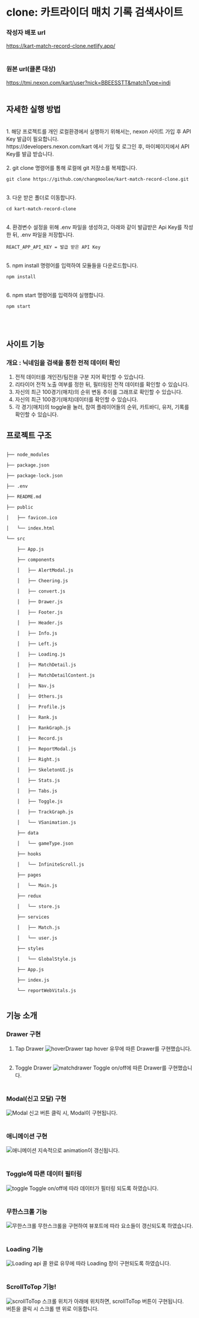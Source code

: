 <h1>clone: 카트라이더 매치 기록 검색사이트 </h1>


### 작성자 배포 url
https://kart-match-record-clone.netlify.app/
<br><br>
### 원본 url(클론 대상)
https://tmi.nexon.com/kart/user?nick=BBEESSTT&matchType=indi
<br><br>
## 자세한 실행 방법
<br>
1. 해당 프로젝트를 개인 로컬환경에서 실행하기 위해서는, nexon 사이트 가입 후 API Key 발급이 필요합니다.<br>
https://developers.nexon.com/kart 에서 가입 및 로그인 후, 마이페이지에서 API Key를 발급 받습니다.<br><br>
2. git clone 명령어를 통해 로컬에 git 저장소를 복제합니다.
<pre><code>git clone https://github.com/changmoolee/kart-match-record-clone.git</code></pre><br>
3. 다운 받은 폴더로 이동합니다.
<pre><code>cd kart-match-record-clone</code></pre><br>
4. 환경변수 설정을 위해 .env 파일을 생성하고, 아래와 같이 발급받은 Api Key를 작성한 뒤, .env 파일을 저장합니다.<pre><code>REACT_APP_API_KEY = 발급 받은 API Key</code></pre><br>
5. npm install 명령어를 입력하여 모듈들을 다운로드합니다.
<pre><code>npm install</code></pre><br>
6. npm start 명령어를 입력하여 실행합니다.
<pre><code>npm start</code></pre><br><br>

## 사이트 기능 <br>
### 개요 : 닉네임을 검색을 통한 전적 데이터 확인
1. 전적 데이터를 개인전/팀전을 구분 지어 확인할 수 있습니다.
2. 리타이어 전적 노출 여부를 정한 뒤, 필터링된 전적 데이터를 확인할 수 있습니다.
3. 자신의 최근 100경기(매치)의 순위 변동 추이를 그래프로 확인할 수 있습니다.
4. 자신의 최근 100경기(매치)데이터를 확인할 수 있습니다.
5. 각 경기(매치)의 toggle을 눌러, 참여 플레이어들의 순위, 카트바디, 유저, 기록를 확인할 수 있습니다.

## 프로젝트 구조
<pre><code>
├── node_modules <br>
├── package.json <br>
├── package-lock.json <br>
├── .env <br>
├── README.md <br>
├── public <br>
│   ├── favicon.ico <br>
│   └── index.html <br>
└── src <br>
    ├── App.js <br> 
    ├── components <br>
    │   ├── AlertModal.js <br>
    │   ├── Cheering.js <br>
    │   ├── convert.js <br>
    │   ├── Drawer.js <br>
    │   ├── Footer.js <br>
    │   ├── Header.js <br>
    │   ├── Info.js <br>
    │   ├── Left.js <br>
    │   ├── Loading.js <br>
    │   ├── MatchDetail.js <br>
    │   ├── MatchDetailContent.js <br>
    │   ├── Nav.js <br>
    │   ├── Others.js <br>
    │   ├── Profile.js <br>
    │   ├── Rank.js <br>
    │   ├── RankGraph.js <br>
    │   ├── Record.js <br>
    │   ├── ReportModal.js <br>
    │   ├── Right.js <br>
    │   ├── SkeletonUI.js <br>
    │   ├── Stats.js <br>
    │   ├── Tabs.js <br>
    │   ├── Toggle.js <br>
    │   ├── TrackGraph.js <br>
    │   └── VSanimation.js <br>
    ├── data <br>
    │   └── gameType.json <br>
    ├── hooks <br>
    │   └── InfiniteScroll.js <br>
    ├── pages <br>
    │   └── Main.js <br>
    ├── redux <br>
    │   └── store.js <br>
    ├── services <br>
    │   ├── Match.js <br>
    │   └── user.js <br>
    ├── styles <br>
    │   └── GlobalStyle.js <br>
    ├── App.js <br>
    ├── index.js <br>
    └── reportWebVitals.js <br>
</code></pre>

## 기능 소개
### Drawer 구현
1. Tap Drawer
![hoverDrawer](https://user-images.githubusercontent.com/84559872/167997154-76275312-ac4f-446c-9dfb-d7cac68e0964.gif)
tap hover 유무에 따른 Drawer를 구현했습니다.<br><br>

2. Toggle Drawer
![matchdrawer](https://user-images.githubusercontent.com/84559872/167997506-8f09fee7-f20f-4d3b-97e9-1696907501d0.gif)
Toggle on/off에 따른 Drawer를 구현했습니다.<br><br>

### Modal(신고 모달) 구현
![Modal](https://user-images.githubusercontent.com/84559872/167997062-e293c6ae-a7ef-48c1-b39c-b3061293c7b6.gif)
신고 버튼 클릭 시, Modal이 구현됩니다.<br><br>

### 애니메이션 구현
![애니메이션](https://user-images.githubusercontent.com/84559872/167997086-53555483-e759-40dc-a8cb-87804168f267.gif)
지속적으로 animation이 갱신됩니다.<br><br>

### Toggle에 따른 데이터 필터링
![toggle](https://user-images.githubusercontent.com/84559872/167997204-98a4955e-eb11-4770-9acb-29944a335c4c.gif)
Toggle on/off에 따라 데이터가 필터링 되도록 하였습니다.<br><br>

### 무한스크롤 기능
![무한스크롤](https://user-images.githubusercontent.com/84559872/167997237-a1d718ef-7654-46a3-bf4f-c577718b737b.gif)
무한스크롤을 구현하여 뷰포트에 따라 요소들이 갱신되도록 하였습니다.<br><br>

### Loading 기능
![Loading](https://user-images.githubusercontent.com/84559872/167997268-b9aab0b8-2c73-4475-9d7b-85ac341302e5.gif)
api 콜 완료 유무에 따라 Loading 창이 구현되도록 하였습니다.<br><br>

### ScrollToTop 기능!
![scrollToTop](https://user-images.githubusercontent.com/84559872/167997429-891e709e-bbb0-41ff-88e2-282998846d85.gif)
스크롤 위치가 아래에 위치하면, scrollToTop 버튼이 구현됩니다.<br> 버튼을 클릭 시 스크롤 맨 위로 이동합니다.<br><br>





